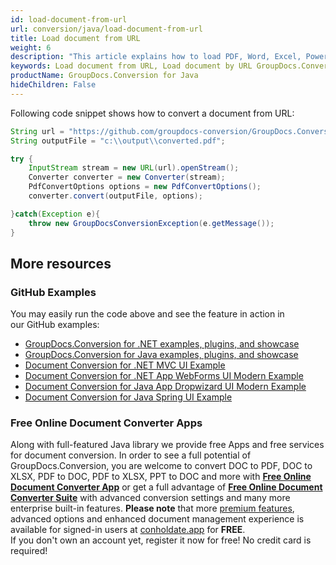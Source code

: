 ```yaml
---
id: load-document-from-url
url: conversion/java/load-document-from-url
title: Load document from URL
weight: 6
description: "This article explains how to load PDF, Word, Excel, PowerPoint documents from URL when using GroupDocs.Conversion for Java."
keywords: Load document from URL, Load document by URL GroupDocs.Conversion
productName: GroupDocs.Conversion for Java
hideChildren: False
---
```

Following code snippet shows how to convert a document from URL:

```java
String url = "https://github.com/groupdocs-conversion/GroupDocs.Conversion-for-Java/blob/master/Examples/Resources/SampleFiles/sample.docx?raw=true";
String outputFile = "c:\\output\\converted.pdf";

try {
    InputStream stream = new URL(url).openStream();
    Converter converter = new Converter(stream);
    PdfConvertOptions options = new PdfConvertOptions();
    converter.convert(outputFile, options);

}catch(Exception e){
    throw new GroupDocsConversionException(e.getMessage());
}
```

## More resources

### GitHub Examples
You may easily run the code above and see the feature in action in our GitHub examples:
*   [GroupDocs.Conversion for .NET examples, plugins, and showcase](https://github.com/groupdocs-conversion/GroupDocs.Conversion-for-.NET)    
*   [GroupDocs.Conversion for Java examples, plugins, and showcase](https://github.com/groupdocs-conversion/GroupDocs.Conversion-for-Java)    
*   [Document Conversion for .NET MVC UI Example](https://github.com/groupdocs-conversion/GroupDocs.Conversion-for-.NET-MVC)     
*   [Document Conversion for .NET App WebForms UI Modern Example](https://github.com/groupdocs-conversion/GroupDocs.Conversion-for-.NET-WebForms)    
*   [Document Conversion for Java App Dropwizard UI Modern Example](https://github.com/groupdocs-conversion/GroupDocs.Conversion-for-Java-Dropwizard)    
*   [Document Conversion for Java Spring UI Example](https://github.com/groupdocs-conversion/GroupDocs.Conversion-for-Java-Spring)   

### Free Online Document Converter Apps
Along with full-featured Java library we provide free Apps and free services for document conversion.
In order to see a full potential of GroupDocs.Conversion, you are welcome to convert DOC to PDF, DOC to XLSX, PDF to DOC, PDF to XLSX, PPT to DOC and more with **[Free Online Document Converter App](https://products.groupdocs.app/conversion)** or get a full advantage of **[Free Online Document Converter Suite](https://conholdate.app/features/document-converter-online)** with advanced conversion settings and many more enterprise built-in features.
**Please note** that more [premium features](https://conholdate.app/features), advanced options and enhanced document management experience is available for signed-in users at [conholdate.app](https://conholdate.app/) for **FREE**.  
If you don't own an account yet, register it now for free! No credit card is required!